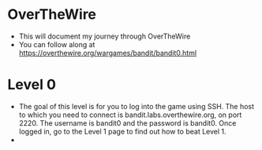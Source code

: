 # OverTheWire
- This will document my journey through OverTheWire
- You can follow along at https://overthewire.org/wargames/bandit/bandit0.html
# Level 0
- The goal of this level is for you to log into the game using SSH. The host to which you need to connect is bandit.labs.overthewire.org, on port 2220. The username is bandit0 and the password is bandit0. Once logged in, go to the Level 1 page to find out how to beat Level 1.
- 
